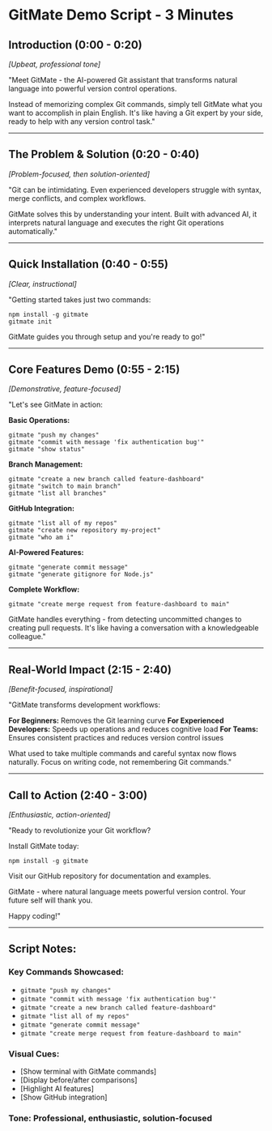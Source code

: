 # GitMate Demo Script - 3 Minutes

## Introduction (0:00 - 0:20)
*[Upbeat, professional tone]*

"Meet GitMate - the AI-powered Git assistant that transforms natural language into powerful version control operations.

Instead of memorizing complex Git commands, simply tell GitMate what you want to accomplish in plain English. It's like having a Git expert by your side, ready to help with any version control task."

---

## The Problem & Solution (0:20 - 0:40)
*[Problem-focused, then solution-oriented]*

"Git can be intimidating. Even experienced developers struggle with syntax, merge conflicts, and complex workflows.

GitMate solves this by understanding your intent. Built with advanced AI, it interprets natural language and executes the right Git operations automatically."

---

## Quick Installation (0:40 - 0:55)
*[Clear, instructional]*

"Getting started takes just two commands:
```
npm install -g gitmate
gitmate init
```

GitMate guides you through setup and you're ready to go!"

---

## Core Features Demo (0:55 - 2:15)
*[Demonstrative, feature-focused]*

"Let's see GitMate in action:

**Basic Operations:**
```
gitmate "push my changes"
gitmate "commit with message 'fix authentication bug'"
gitmate "show status"
```

**Branch Management:**
```
gitmate "create a new branch called feature-dashboard"
gitmate "switch to main branch"
gitmate "list all branches"
```

**GitHub Integration:**
```
gitmate "list all of my repos"
gitmate "create new repository my-project"
gitmate "who am i"
```

**AI-Powered Features:**
```
gitmate "generate commit message"
gitmate "generate gitignore for Node.js"
```

**Complete Workflow:**
```
gitmate "create merge request from feature-dashboard to main"
```

GitMate handles everything - from detecting uncommitted changes to creating pull requests. It's like having a conversation with a knowledgeable colleague."

---

## Real-World Impact (2:15 - 2:40)
*[Benefit-focused, inspirational]*

"GitMate transforms development workflows:

**For Beginners:** Removes the Git learning curve
**For Experienced Developers:** Speeds up operations and reduces cognitive load
**For Teams:** Ensures consistent practices and reduces version control issues

What used to take multiple commands and careful syntax now flows naturally. Focus on writing code, not remembering Git commands."

---

## Call to Action (2:40 - 3:00)
*[Enthusiastic, action-oriented]*

"Ready to revolutionize your Git workflow?

Install GitMate today:
```
npm install -g gitmate
```

Visit our GitHub repository for documentation and examples.

GitMate - where natural language meets powerful version control. Your future self will thank you.

Happy coding!"

---

## Script Notes:

### Key Commands Showcased:
- `gitmate "push my changes"`
- `gitmate "commit with message 'fix authentication bug'"`
- `gitmate "create a new branch called feature-dashboard"`
- `gitmate "list all of my repos"`
- `gitmate "generate commit message"`
- `gitmate "create merge request from feature-dashboard to main"`

### Visual Cues:
- [Show terminal with GitMate commands]
- [Display before/after comparisons]
- [Highlight AI features]
- [Show GitHub integration]

### Tone: Professional, enthusiastic, solution-focused 